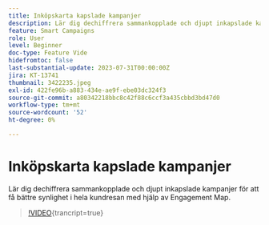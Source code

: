 ```yaml
---
title: Inköpskarta kapslade kampanjer
description: Lär dig dechiffrera sammankopplade och djupt inkapslade kampanjer för att få bättre synlighet i hela kundresan med hjälp av Engagement Map.
feature: Smart Campaigns
role: User
level: Beginner
doc-type: Feature Vide
hidefromtoc: false
last-substantial-update: 2023-07-31T00:00:00Z
jira: KT-13741
thumbnail: 3422235.jpeg
exl-id: 422fe96b-a883-434e-ae9f-ebe03dc324f3
source-git-commit: a80342218bbc8c42f88c6ccf3a435cbbd3bd47d0
workflow-type: tm+mt
source-wordcount: '52'
ht-degree: 0%

---
```


# Inköpskarta kapslade kampanjer

Lär dig dechiffrera sammankopplade och djupt inkapslade kampanjer för att få bättre synlighet i hela kundresan med hjälp av Engagement Map.

>[!VIDEO](https://video.tv.adobe.com/v/3432423/?learn=on&captions=swe){trancript=true}
